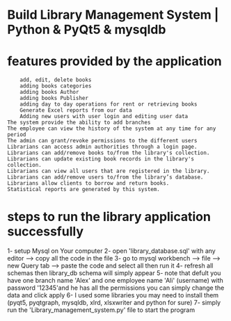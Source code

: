 # Build Library Management System | Python & PyQt5 & mysqldb

# features provided by the application
        add, edit, delete books
        adding books categories
        adding books Author
        adding books Publisher
        adding day to day operations for rent or retrieving books
        Generate Excel reports from our data
        Adding new users with user login and editing user data
	The system provide the ability to add branches
	The employee can view the history of the system at any time for any period
	The admin can grant/revoke permissions to the different users 
	Librarians can access admin authorities through a login page.
	Librarians can add/remove books to/from the library's collection.
	Librarians can update existing book records in the library's collection.
	Librarians can view all users that are registered in the library.
	Librarians can add/remove users to/from the library’s database.
	Librarians allow clients to borrow and return books.
	Statistical reports are generated by this system.

# steps to run the library application successfully
1- setup Mysql on Your computer
2- open 'library_database.sql' with any editor --> copy all the code in the file
3- go to mysql workbench --> file --> new Query tab --> paste the code and select all then run it
4- refresh all schemas then library_db schema will simply appear
5- note that defult you have one branch name 'Alex' and one employee name 'Ali' (username) with password '12345'and he has all the permissions
you can simply change the data and click apply
6- I used some libraries you may need to install them (pyqt5, pyqtgraph, mysqldb, xlrd, xlsxwriter and python for sure)
7- simply run the 'Library_management_system.py' file to start the program

